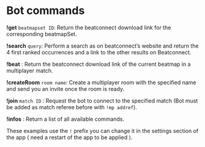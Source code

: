 # Bot commands 

**!get** `beatmapset ID`: Return the beatconnect download link for the corresponding beatmapSet.

**!search** `query`: Perform a search as on beatconnect’s website and return the 4 first ranked occurrences and a link to the other results on Beatconnect.

**!beat** : Return the beatconnect download link of the current beatmap in a multiplayer match.

**!createRoom** `room name`: Create a multiplayer room with the specified name and send you an invite once the room is ready.

**!join** `match ID` : Request the bot to connect to the specified match (Bot must be added as match referee before with `!mp addref`).

**!infos** : Return a list of all available commands.

These examples use the `!` prefix you can change it in the settings section of the app ( need a restart of the app to be applied ).
